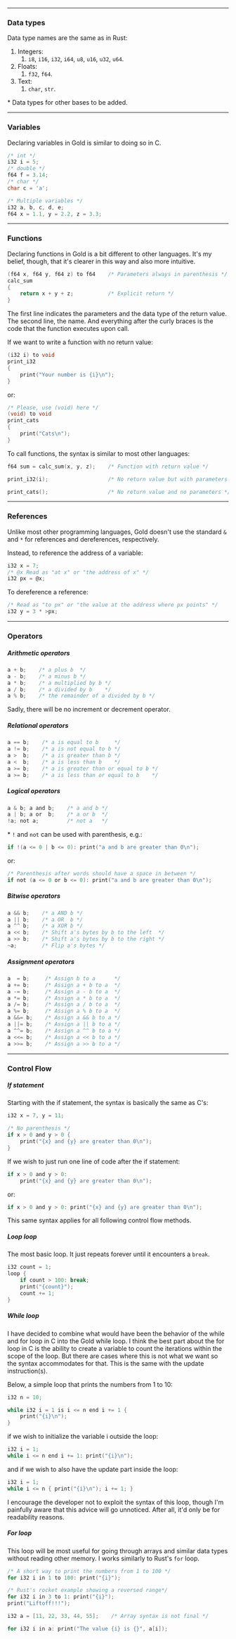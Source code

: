 -----

### Data types

Data type names are the same as in Rust:

1. Integers:
	1. `i8`, `i16`, `i32`, `i64`, `u8`, `u16`, `u32`, `u64`.
2. Floats:
	1. `f32`, `f64`.
3. Text:
	1. `char`, `str`.

\* Data types for other bases to be added.

---

### Variables

Declaring variables in Gold is similar to doing so in C.

``` c
/* int */
i32 i = 5;
/* double */
f64 f = 3.14;
/* char */
char c = 'a';

/* Multiple variables */
i32 a, b, c, d, e;
f64 x = 1.1, y = 2.2, z = 3.3;
```

---

### Functions

Declaring functions in Gold is a bit different to other languages.
It's my belief, though, that it's clearer in this way and also
more intuitive.

``` c
(f64 x, f64 y, f64 z) to f64    /* Parameters always in parenthesis */
calc_sum
{
	return x + y + z;           /* Explicit return */
}
```

The first line indicates the parameters and the data type of the
return value. The second line, the name. And everything after the
curly braces is the code that the function executes upon call.

If we want to write a function with no return value:

``` c
(i32 i) to void
print_i32
{
	print("Your number is {i}\n");
}
```

or:

``` c
/* Please, use (void) here */
(void) to void
print_cats
{
	print("Cats\n");
}
```

To call functions, the syntax is similar to most other languages:

``` c
f64 sum = calc_sum(x, y, z);    /* Function with return value */

print_i32(i);                   /* No return value but with parameters */

print_cats();                   /* No return value and no parameters */
```

---

### References

Unlike most other programming languages, Gold doesn't use the
standard `&` and `*` for references and dereferences, respectively.

Instead, to reference the address of a variable:

``` c
i32 x = 7;
/* @x Read as "at x" or "the address of x" */
i32 px = @x;
```

To dereference a reference:

``` c
/* Read as "to px" or "the value at the address where px points" */
i32 y = 3 * >px;
```

---

### Operators

##### Arithmetic operators

``` c
a + b;    /* a plus b  */
a - b;    /* a minus b */
a * b;    /* a multiplied by b */
a / b;    /* a divided by b    */
a % b;    /* the remainder of a divided by b */
```

Sadly, there will be no increment or decrement operator.

##### Relational operators

``` c
a == b;    /* a is equal to b     */
a != b;    /* a is not equal to b */
a >  b;    /* a is greater than b */
a <  b;    /* a is less than b    */
a >= b;    /* a is greater than or equal to b */
a >= b;    /* a is less than or equal to b    */
```

##### Logical operators

``` c
a & b; a and b;    /* a and b */
a | b; a or  b;    /* a or b  */
!a; not a;         /* not a   */
```

\* `!` and `not` can be used with parenthesis, e.g.:

``` c
if !(a <= 0 | b <= 0): print("a and b are greater than 0\n");
```

or:

``` c
/* Parenthesis after words should have a space in between */
if not (a <= 0 or b <= 0): print("a and b are greater than 0\n");
```

##### Bitwise operators

``` c
a && b;    /* a AND b */
a || b;    /* a OR  b */
a ^^ b;    /* a XOR b */
a << b;    /* Shift a's bytes by b to the left  */
a >> b;    /* Shift a's bytes by b to the right */
~a;        /* Flip a's bytes */
```

##### Assignment operators

``` c
a  = b;     /* Assign b to a      */
a += b;     /* Assign a + b to a  */
a -= b;     /* Assign a - b to a  */
a *= b;     /* Assign a * b to a  */
a /= b;     /* Assign a / b to a  */
a %= b;     /* Assign a % b to a  */
a &&= b;    /* Assign a && b to a */
a ||= b;    /* Assign a || b to a */
a ^^= b;    /* Assign a ^^ b to a */
a <<= b;    /* Assign a << b to a */
a >>= b;    /* Assign a >> b to a */
```

---

### Control Flow

##### If statement

Starting with the if statement, the syntax is basically the same
as C's:

``` c
i32 x = 7, y = 11;

/* No parenthesis */
if x > 0 and y > 0 {
	print("{x} and {y} are greater than 0\n");
}
```

If we wish to just run one line of code after the if statement:

``` c
if x > 0 and y > 0:
	print("{x} and {y} are greater than 0\n");
```

or:

``` c
if x > 0 and y > 0: print("{x} and {y} are greater than 0\n");
```

This same syntax applies for all following control flow methods.

##### Loop loop

The most basic loop. It just repeats forever until it encounters a
`break`.

``` c
i32 count = 1;
loop {
	if count > 100: break;
	print("{count}");
	count += 1;
}
```

##### While loop

I have decided to combine what would have been the behavior of the
while and for loop in C into the Gold while loop. I think the best
part about the for loop in C is the ability to create a variable
to count the iterations within the scope of the loop. But there
are cases where this is not what we want so the syntax accommodates
for that. This is the same with the update instruction(s).

Below, a simple loop that prints the numbers from 1 to 10:

``` c
i32 n = 10;

while i32 i = 1 is i <= n end i += 1 {
	print("{i}\n");
}
```

if we wish to initialize the variable i outside the loop:

``` c
i32 i = 1;
while i <= n end i += 1: print("{i}\n");
```

and if we wish to also have the update part inside the loop:

``` c
i32 i = 1;
while i <= n { print("{i}\n"); i += 1; }
```

I encourage the developer not to exploit the syntax of this loop,
though I'm painfully aware that this advice will go unnoticed.
After all, it'd only be for readability reasons.

##### For loop

This loop will be most useful for going through arrays and similar
data types without reading other memory. I works similarly to
Rust's `for` loop.

``` c
/* A short way to print the numbers from 1 to 100 */
for i32 i in 1 to 100: print("{i}");

/* Rust's rocket example showing a reversed range*/
for i32 i in 3 to 1: print("{i}");
print("Liftoff!!!");

i32 a = [11, 22, 33, 44, 55];    /* Array syntax is not final */

for i32 i in a: print("The value {i} is {}", a[i]);
```